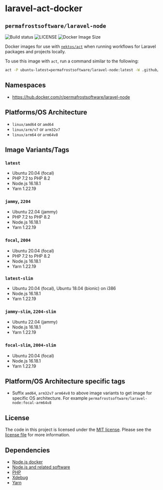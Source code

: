 # laravel-act-docker 
## `permafrostsoftware/laravel-node`

<img alt="Build status" src="https://github.com/permafrost-dev/laravel-act-docker/actions/workflows/ci.yml/badge.svg" /> <img alt="LICENSE" src="https://img.shields.io/badge/license-MIT-428f7e.svg" /> <img alt="Docker Image Size" src="https://img.shields.io/docker/image-size/permafrostsoftware/laravel-node/latest" />

Docker images for use with [`nektos/act`](https://github.com/nektos/act) when running workflows for Laravel packages and projects locally.

To use this image with `act`, run a command similar to the following:

```bash
act -P ubuntu-latest=permafrostsoftware/laravel-node:latest -W .github/workflows/run-tests.yml
```

## Namespaces

- https://hub.docker.com/r/permafrostsoftware/laravel-node

## Platforms/OS Architecture

- `linux/amd64` or `amd64`
- `linux/arm/v7` or `arm32v7`
- `linux/arm64` or `arm64v8`

## Image Variants/Tags

### `latest`

- Ubuntu 20.04 (focal)
- PHP 7.2 to PHP 8.2
- Node.js 16.18.1
- Yarn 1.22.19

### `jammy`, `2204`

- Ubuntu 22.04 (jammy)
- PHP 7.2 to PHP 8.2
- Node.js 16.18.1
- Yarn 1.22.19

### `focal`, `2004`

- Ubuntu 20.04 (focal)
- PHP 7.2 to PHP 8.2
- Node.js 16.18.1
- Yarn 1.22.19

### `latest-slim`

- Ubuntu 20.04 (focal), Ubuntu 18.04 (bionic) on i386
- Node.js 16.18.1
- Yarn 1.22.19

### `jammy-slim`, `2204-slim`

- Ubuntu 22.04 (jammy)
- Node.js 16.18.1
- Yarn 1.22.19

### `focal-slim`, `2004-slim`

- Ubuntu 20.04 (focal)
- Node.js 16.18.1
- Yarn 1.22.19

## Platform/OS Architecture specific tags

- Suffix `amd64`, `arm32v7` `arm64v8` to above image variants to get image for specific OS architecture.
For example `permafrostsoftware/laravel-node:focal-arm64v8`

## License

The code in this project is licensed under the [MIT license](http://choosealicense.com/licenses/mit/).
Please see the [license file](LICENSE) for more information.

## Dependencies
- [Node.js docker](https://github.com/nodejs/docker-node/blob/master/LICENSE)
- [Node.js and related software](https://github.com/nodejs/node/blob/master/LICENSE)
- [PHP](https://github.com/php/php-src/blob/master/LICENSE)
- [Xdebug](https://github.com/xdebug/xdebug/blob/master/LICENSE)
- [Yarn](https://github.com/yarnpkg/yarn/blob/master/LICENSE)
